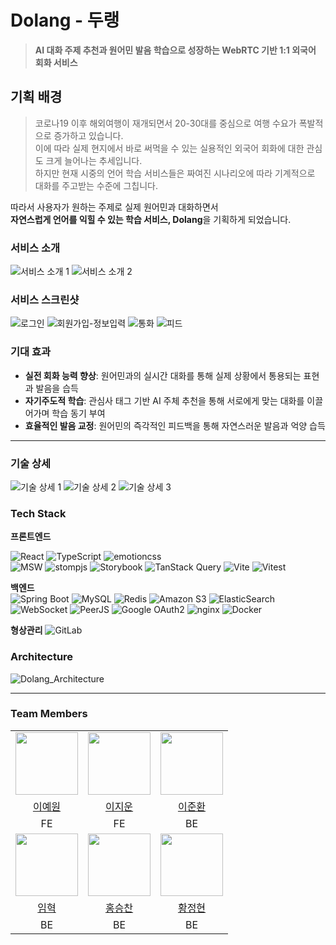# Dolang - 두랭
> **AI 대화 주제 추천과 원어민 발음 학습으로 성장하는 WebRTC 기반 1:1 외국어 회화 서비스**

## 기획 배경
>코로나19 이후 해외여행이 재개되면서 20-30대를 중심으로 여행 수요가 폭발적으로 증가하고 있습니다.
<br>이에 따라 실제 현지에서 바로 써먹을 수 있는 실용적인 외국어 회화에 대한 관심도 크게 늘어나는 추세입니다.
<br>하지만 현재 시중의 언어 학습 서비스들은 짜여진 시나리오에 따라 기계적으로 대화를 주고받는 수준에 그칩니다.

따라서 사용자가 원하는 주제로 실제 원어민과 대화하면서<br>**자연스럽게 언어를 익힐 수 있는 학습 서비스, Dolang**을 기획하게 되었습니다.

### 서비스 소개

![서비스 소개 1](https://github.com/user-attachments/assets/3c4ca553-7c46-48f2-9c89-f0ab34d77b58)
![서비스 소개 2](https://github.com/user-attachments/assets/d16eb3fc-43ad-444c-b85f-1dc5c8caf0b0)

### 서비스 스크린샷
![로그인](https://github.com/user-attachments/assets/632eb8b7-f684-4e04-a4a3-7b1b70e6c787)
![회원가입-정보입력](https://github.com/user-attachments/assets/43f1d6d1-e2d4-4c5b-9f77-be752dc00e69)
![통화](https://github.com/user-attachments/assets/d06c2dcb-fafd-4884-b81d-8f705a473778)
![피드](https://github.com/user-attachments/assets/d73e5117-dfb6-4a20-a230-8c8c906faa40)

### 기대 효과
- **실전 회화 능력 향상**: 원어민과의 실시간 대화를 통해 실제 상황에서 통용되는 표현과 발음을 습득
- **자기주도적 학습**: 관심사 태그 기반 AI 주체 추천을 통해 서로에게 맞는 대화를 이끌어가며 학습 동기 부여
- **효율적인 발음 교정**: 원어민의 즉각적인 피드백을 통해 자연스러운 발음과 억양 습득

---

### 기술 상세
![기술 상세 1](https://github.com/user-attachments/assets/08694233-1c3f-4b60-8a4b-f8a33510b1a3)
![기술 상세 2](https://github.com/user-attachments/assets/8655ee17-1ad4-4cb5-8510-55d63aa5b4aa)
![기술 상세 3](https://github.com/user-attachments/assets/a094e9af-b7cc-412d-81f2-277a50a85c5c)

### Tech Stack
**프론트엔드**

  ![React](https://img.shields.io/badge/React-61DAFB?style=for-the-badge&logo=react&logoColor=black)
  ![TypeScript](https://img.shields.io/badge/TypeScript-3178C6?style=for-the-badge&logo=typescript&logoColor=white)
  ![emotioncss](https://img.shields.io/badge/emotioncss-CC6699?style=for-the-badge&logo=emotion&logoColor=white)
  <br>
  ![MSW](https://img.shields.io/badge/MSW-999999?style=for-the-badge&logo=data:image/svg+xml;base64,PHN2ZyBoZWlnaHQ9IjMyIiB2aWV3Qm94PSIwIDAgMzIgMzIiIHdpZHRoPSIzMiIgZmlsbD0id2hpdGUiIHhtbG5zPSJodHRwOi8vd3d3LnczLm9yZy8yMDAwL3N2ZyI+PHBhdGggZD0iTTE2IDBhMTYgMTYgMCAxIDEgMTYgMTYgMTYgMTYgMCAwIDEgLTE2IDE2IDE2IDE2IDAgMCAxIC0xNiAtMTZ6bTAgMmExNCAxNCAwIDEgMCAxNCAxNCAxNCAxNCAwIDAgMCAtMTQgLTE0eiIvPjwvc3ZnPg==)
  ![stompjs](https://img.shields.io/badge/StompJS-000000?style=for-the-badge&logo=stomp&logoColor=white)
  ![Storybook](https://img.shields.io/badge/Storybook-FF4785?style=for-the-badge&logo=storybook&logoColor=white)
  ![TanStack Query](https://img.shields.io/badge/TanStack_Query-FF4A17?style=for-the-badge&logo=reactquery&logoColor=white)
  ![Vite](https://img.shields.io/badge/Vite-646CFF?style=for-the-badge&logo=vite&logoColor=white)
  ![Vitest](https://img.shields.io/badge/Vitest-66BF3C?style=for-the-badge&logo=vitest&logoColor=white)

**백엔드**  
  ![Spring Boot](https://img.shields.io/badge/Spring_Boot-6DB33F?style=for-the-badge&logo=spring-boot&logoColor=white)
  ![MySQL](https://img.shields.io/badge/MySQL-4479A1?style=for-the-badge&logo=mysql&logoColor=white)
  ![Redis](https://img.shields.io/badge/Redis-DC382D?style=for-the-badge&logo=redis&logoColor=white)
  ![Amazon S3](https://img.shields.io/badge/Amazon_S3-569A31?style=for-the-badge&logo=amazon-s3&logoColor=white)
  ![ElasticSearch](https://img.shields.io/badge/Elastic_Search-005571?style=for-the-badge&logo=elastic&logoColor=white)<br>
  ![WebSocket](https://img.shields.io/badge/WebSocket-47A248?style=for-the-badge&logo=websocket&logoColor=white)
  ![PeerJS](https://img.shields.io/badge/PeerJS-ED2B2B?style=for-the-badge&logo=peerjs&logoColor=white)
  ![Google OAuth2](https://img.shields.io/badge/Google_OAuth2-4285F4?style=for-the-badge&logo=google&logoColor=white)
  ![nginx](https://img.shields.io/badge/nginx-009639?style=for-the-badge&logo=nginx&logoColor=white)
  ![Docker](https://img.shields.io/badge/Docker-2496ED?style=for-the-badge&logo=docker&logoColor=white)
  
**형상관리**
  ![GitLab](https://img.shields.io/badge/GitLab-FC6D26?style=for-the-badge&logo=gitlab&logoColor=white)
  
### Architecture
![Dolang_Architecture](https://github.com/user-attachments/assets/7804e29a-ca07-4da5-bfe1-552c148cf30b)

---

### Team Members
<table width=“800”>
  <tr align=center>
    <td><img src="https://github.com/now26.png" width="100" height="100"/></td>
    <td><img src="https://github.com/isemae.png" width="100" height="100"/></td>
    <td><img src="https://github.com/ljh0401.png" width="100" height="100"/></td>
  </tr>
  <tr align=center>
    <td><A href="https://github.com/now26">이예원</A></td>
    <td><A href="https://github.com/isemae">이지운</A></td>
    <td><A href="https://github.com/ljh0401">이준환</A></td>
  </tr>
  <tr align=center>
    <td>FE</td>
    <td>FE</td>
    <td>BE</td>
  </tr>
  <tr align=center>
    <td><img src="https://github.com/asimuleo.png" width="100" height="100"/></td>
    <td><img src="https://github.com/Weekndd.png" width="100" height="100"/></td>
    <td><img src="https://github.com/jeong-hyeonHwang.png" width="100" height="100"/></td>
  </tr>
  <tr align=center>
    <td><A href="https://github.com/asimuleo">임혁</A></td>
    <td><A href="https://github.com/Weekndd">홍승찬</A></td>
    <td><A href="https://github.com/jeong-hyeonHwang">황정현</A></td>
  </tr>
  <tr align=center>
    <td>BE</td>
    <td>BE</td>
    <td>BE</td>
  </tr>
</table>

<br>
